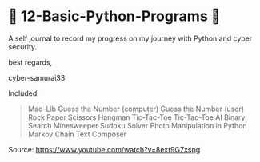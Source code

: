 # 🐍 12-Basic-Python-Programs 🐍

A self journal to record my progress on my journey with Python and cyber security.

best regards, 

cyber-samurai33 


 Included: 

 > Mad-Lib 
 > Guess the Number (computer) 
 > Guess the Number (user)
 > Rock Paper Scissors
 > Hangman
 > Tic-Tac-Toe
 > Tic-Tac-Toe AI
 > Binary Search
 > Minesweeper
 > Sudoku Solver 
 > Photo Manipulation in Python 
 > Markov Chain Text Composer 

 Source: https://www.youtube.com/watch?v=8ext9G7xspg
